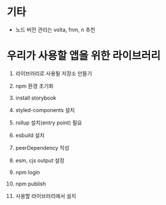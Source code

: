 # 기타

- 노드 버전 관리는 volta, fnm, n 추천

# 우리가 사용할 앱을 위한 라이브러리

1. 라이브러리로 사용될 저장소 만들기

2. npm 환경 초기화

3. install storybook

4. styled-components 설치

5. rollup 설치(entry point) 필요

6. esbuild 설치

7. peerDependency 작성

8. esm, cjs output 설정

9. npm login

10. npm publish

11. 사용할 라이브러리에서 설치
